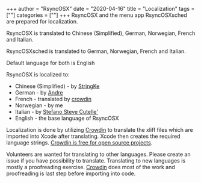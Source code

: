 +++
author = "RsyncOSX"
date = "2020-04-16"
title =  "Localization"
tags = [""]
categories = [""]
+++
RsyncOSX and the menu app RsyncOSXsched are prepared for localization.

RsyncOSX is translated to Chinese (Simplified), German, Norwegian, French and Italian.

RsyncOSXsched is translated to German, Norwegian, French and Italian.

Default language for both is English


RsyncOSX is localized to:
- Chinese (Simplified) -  by [StringKe](https://github.com/StringKe)
- German - by [Andre](https://github.com/andre68723)
- French - translated by [crowdin](https://crowdin.com/project/rsyncosx)
- Norwegian - by me
- Italian - by [Stefano Steve Cutelle'](https://github.com/stefanocutelle)
- English - the base language of RsyncOSX

Localization is done by utilizing [Crowdin](https://crowdin.com/project/rsyncosx) to translate the xliff files which are imported into Xcode after translating. Xcode then creates the required language strings. [Crowdin is free for open source projects](https://crowdin.com/page/open-source-project-setup-request).

Volunteers are wanted for translating to other languages. Please create an issue if you have possibility to translate. Translating to new languages is mostly a proofreading exercise. [Crowdin](https://crowdin.com/project/rsyncosx) does most of the work and proofreading is last step before importing into code.

